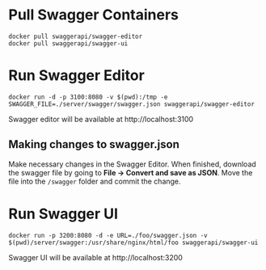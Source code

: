 # Pull Swagger Containers
```
docker pull swaggerapi/swagger-editor
docker pull swaggerapi/swagger-ui
```

# Run Swagger Editor
```
docker run -d -p 3100:8080 -v $(pwd):/tmp -e SWAGGER_FILE=./server/swagger/swagger.json swaggerapi/swagger-editor
```
Swagger editor will be available at http://localhost:3100

## Making changes to **swagger.json**
Make necessary changes in the Swagger Editor. When finished, download the swagger file by going to **File -> Convert and save as JSON**. Move the file into the `/swagger` folder and commit the change.

# Run Swagger UI
```
docker run -p 3200:8080 -d -e URL=./foo/swagger.json -v $(pwd)/server/swagger:/usr/share/nginx/html/foo swaggerapi/swagger-ui
```
Swagger UI will be available at http://localhost:3200